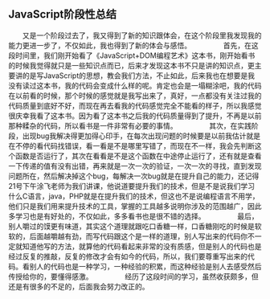 ﻿JavaScript阶段性总结
---------------

　　又是一个阶段过去了，我又得到了新的知识跟体会，在这个阶段里我发现我的能力更进一步了，不仅如此，我也得到了新的体会与感悟。
　　
　　首先，在这段时间里，我们刚开始看了《JavaScript+DOM编程艺术》这本书，刚开始看书的时候我觉得就只是一些知识点而已，后来才发现这本书不只是讲的知识点，更主要讲的是写JavaScript的思想，教会我们方法，不止如此，后来我也在想要是我没有读过这本书，我的代码会变成什么样的呢。肯定也会是一塌糊涂吧，我的代码在以前看的时候，那个时候的感觉就是我写出来了，真好，一点都没有关注过我的代码质量到底好不好，而现在再去看我的代码感觉完全不能看的样子，所以我感觉很庆幸我看了这本书。因为看了这本书之后我的代码质量得到了提升，不再是以前那种糅杂的代码，所以看书是一件非常有必要的事情。
　　
　　其次，在实践阶段，出现bug我解决得更加得心印手，在每次出现问题的时候要是以前我估计就是在不停的看代码找错误，看一看是不是哪里写错了，而现在不一样，我会先判断这个函数是否运行了，其次在看看是不是这个函数在中途停止运行了，还有就是查看一下传递的值有没有出错，再来就是一次一次的验证，一次一次的寻找，直到发现问题所在，然后解决掉这个bug，每解决一次bug就是在提升自己的能力，还记得21号下午涂飞老师为我们讲课，他说道要提升我们的技术，但是不是说我们学习什么C语言，java，PHP就是在提升我们的技术，但这也不是说编程语言不用学，他们只是我们用来提升技术的工具，掌握的工具越多说明你涉及的范围越广，因此多学习也是有好处的，不仅如此，多多看书也是很不错的选择。
　　
　　最后，别人嚼过的馍更有味道，其实这个道理就跟吃口香糖一样，口香糖刚吃的时候是软软的，后面越嚼越有劲，而写代码跟这个是一样的道理，别人写出来的代码你不一定就知道他写的方法，就算他的代码看起来非常的没有质感，但是别人的代码也是经过反复的推敲，反复的修改才会有如今的代码，所以，我们要尊重写出来的代码。看别人的代码也是一种学习，一种经验的积累，而这种经验是别人去感受然后传授给你的，要懂得感激。
　　
　　经历了这段时间的学习，虽然收获颇多，但还是有很多的不足的，后面我会努力改正的。



